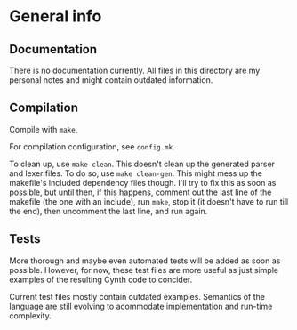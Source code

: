 # General info

## Documentation

There is no documentation currently. All files in this directory are my personal notes
and might contain outdated information.

## Compilation

Compile with `make`.

For compilation configuration, see `config.mk`.

To clean up, use `make clean`. This doesn't clean up the generated parser and lexer files.
To do so, use `make clean-gen`. This might mess up the makefile's included dependency files though.
I'll try to fix this as soon as possible, but until then, if this happens, comment out the last line of the makefile
(the one with an include), run `make`, stop it (it doesn't have to run till the end), then uncomment the last line, and run again.

## Tests

More thorough and maybe even automated tests will be added as soon as possible.
However, for now, these test files are more useful as just simple examples of the resulting Cynth code to concider.

Current test files mostly contain outdated examples. Semantics of the language are still evolving
to acommodate implementation and run-time complexity.
